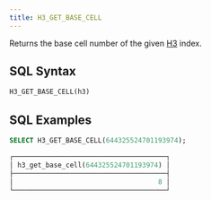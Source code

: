```yaml
---
title: H3_GET_BASE_CELL
---
```


Returns the base cell number of the given [H3](https://eng.uber.com/h3/) index. 

## SQL Syntax

```sql
H3_GET_BASE_CELL(h3)
```

## SQL Examples

```sql
SELECT H3_GET_BASE_CELL(644325524701193974);

┌──────────────────────────────────────┐
│ h3_get_base_cell(644325524701193974) │
├──────────────────────────────────────┤
│                                    8 │
└──────────────────────────────────────┘
```